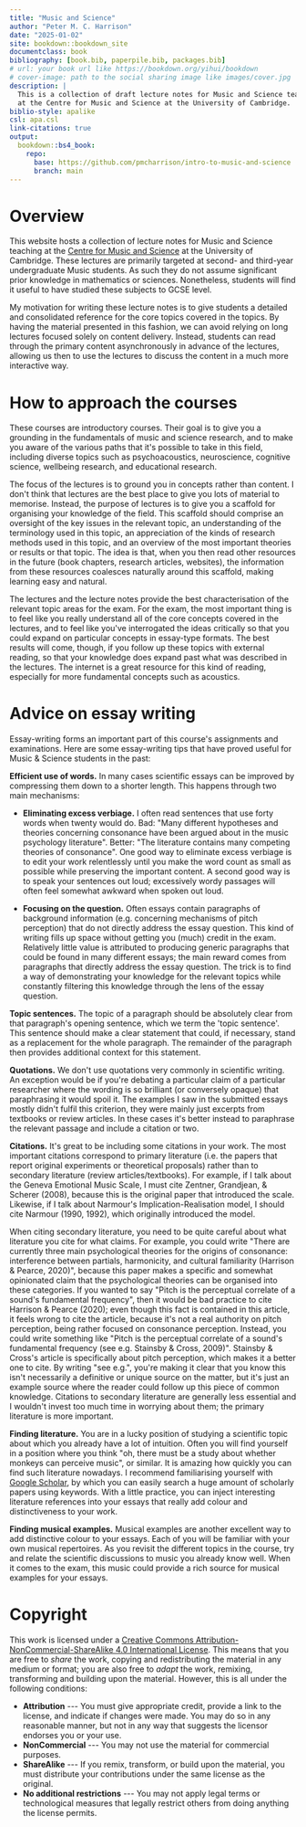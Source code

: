 ```yaml
---
title: "Music and Science"
author: "Peter M. C. Harrison"
date: "2025-01-02"
site: bookdown::bookdown_site
documentclass: book
bibliography: [book.bib, paperpile.bib, packages.bib]
# url: your book url like https://bookdown.org/yihui/bookdown
# cover-image: path to the social sharing image like images/cover.jpg
description: |
  This is a collection of draft lecture notes for Music and Science teaching 
  at the Centre for Music and Science at the University of Cambridge.
biblio-style: apalike
csl: apa.csl
link-citations: true
output:
  bookdown::bs4_book:
    repo: 
      base: https://github.com/pmcharrison/intro-to-music-and-science
      branch: main
---
```




# Overview

This website hosts a collection of lecture notes for Music and Science teaching at the [Centre for Music and Science](https://cms.mus.cam.ac.uk/) at the University of Cambridge. These lectures are primarily targeted at second- and third-year undergraduate Music students. As such they do not assume significant prior knowledge in mathematics or sciences. Nonetheless, students will find it useful to have studied these subjects to GCSE level.

My motivation for writing these lecture notes is to give students a detailed and consolidated reference for the core topics covered in the topics. By having the material presented in this fashion, we can avoid relying on long lectures focused solely on content delivery. Instead, students can read through the primary content asynchronously in advance of the lectures, allowing us then to use the lectures to discuss the content in a much more interactive way.

# How to approach the courses

These courses are introductory courses. Their goal is to give you a grounding in the fundamentals of music and science research, and to make you aware of the various paths that it's possible to take in this field, including diverse topics such as psychoacoustics, neuroscience, cognitive science, wellbeing research, and educational research.

The focus of the lectures is to ground you in concepts rather than content. I don't think that lectures are the best place to give you lots of material to memorise. Instead, the purpose of lectures is to give you a scaffold for organising your knowledge of the field. This scaffold should comprise an oversight of the key issues in the relevant topic, an understanding of the terminology used in this topic, an appreciation of the kinds of research methods used in this topic, and an overview of the most important theories or results or that topic. The idea is that, when you then read other resources in the future (book chapters, research articles, websites), the information from these resources coalesces naturally around this scaffold, making learning easy and natural.

The lectures and the lecture notes provide the best characterisation of the relevant topic areas for the exam. For the exam, the most important thing is to feel like you really understand all of the core concepts covered in the lectures, and to feel like you've interrogated the ideas critically so that you could expand on particular concepts in essay-type formats. The best results will come, though, if you follow up these topics with external reading, so that your knowledge does expand past what was described in the lectures. The internet is a great resource for this kind of reading, especially for more fundamental concepts such as acoustics.

# Advice on essay writing

Essay-writing forms an important part of this course's assignments and examinations. Here are some essay-writing tips that have proved useful for Music & Science students in the past:

**Efficient use of words.** In many cases scientific essays can be improved by compressing them down to a shorter length. This happens through two main mechanisms:

-   **Eliminating excess verbiage.** I often read sentences that use forty words when twenty would do. Bad: "Many different hypotheses and theories concerning consonance have been argued about in the music psychology literature". Better: "The literature contains many competing theories of consonance". One good way to eliminate excess verbiage is to edit your work relentlessly until you make the word count as small as possible while preserving the important content. A second good way is to speak your sentences out loud; excessively wordy passages will often feel somewhat awkward when spoken out loud.

-   **Focusing on the question.** Often essays contain paragraphs of background information (e.g. concerning mechanisms of pitch perception) that do not directly address the essay question. This kind of writing fills up space without getting you (much) credit in the exam. Relatively little value is attributed to producing generic paragraphs that could be found in many different essays; the main reward comes from paragraphs that directly address the essay question. The trick is to find a way of demonstrating your knowledge for the relevant topics while constantly filtering this knowledge through the lens of the essay question.

**Topic sentences.** The topic of a paragraph should be absolutely clear from that paragraph's opening sentence, which we term the 'topic sentence'. This sentence should make a clear statement that could, if necessary, stand as a replacement for the whole paragraph. The remainder of the paragraph then provides additional context for this statement.

**Quotations.** We don't use quotations very commonly in scientific writing. An exception would be if you're debating a particular claim of a particular researcher where the wording is so brilliant (or conversely opaque) that paraphrasing it would spoil it. The examples I saw in the submitted essays mostly didn't fulfil this criterion, they were mainly just excerpts from textbooks or review articles. In these cases it's better instead to paraphrase the relevant passage and include a citation or two.

**Citations.** It's great to be including some citations in your work. The most important citations correspond to primary literature (i.e. the papers that report original experiments or theoretical proposals) rather than to secondary literature (review articles/textbooks). For example, if I talk about the Geneva Emotional Music Scale, I must cite Zentner, Grandjean, & Scherer (2008), because this is the original paper that introduced the scale. Likewise, if I talk about Narmour's Implication-Realisation model, I should cite Narmour (1990, 1992), which originally introduced the model. 

When citing secondary literature, you need to be quite careful about what literature you cite for what claims. For example, you could write "There are currently three main psychological theories for the origins of consonance: interference between partials, harmonicity, and cultural familiarity (Harrison & Pearce, 2020)", because this paper makes a specific and somewhat opinionated claim that the psychological theories can be organised into these categories. If you wanted to say "Pitch is the perceptual correlate of a sound's fundamental frequency", then it would be bad practice to cite Harrison & Pearce (2020); even though this fact is contained in this article, it feels wrong to cite the article, because it's not a real authority on pitch perception, being rather focused on consonance perception. Instead, you could write something like "Pitch is the perceptual correlate of a sound's fundamental frequency (see e.g. Stainsby & Cross, 2009)". Stainsby & Cross's article is specifically about pitch perception, which makes it a better one to cite. By writing "see e.g.", you're making it clear that you know this isn't necessarily a definitive or unique source on the matter, but it's just an example source where the reader could follow up this piece of common knowledge. Citations to secondary literature are generally less essential and I wouldn't invest too much time in worrying about them; the primary literature is more important.

**Finding literature.** You are in a lucky position of studying a scientific topic about which you already have a lot of intuition. Often you will find yourself in a position where you think "oh, there must be a study about whether monkeys can perceive music", or similar. It is amazing how quickly you can find such literature nowadays. I recommend familiarising yourself with [Google Scholar](https://scholar.google.com/), by which you can easily search a huge amount of scholarly papers using keywords. With a little practice, you can inject interesting literature references into your essays that really add colour and distinctiveness to your work.

**Finding musical examples.** Musical examples are another excellent way to add distinctive colour to your essays. Each of you will be familiar with your own musical repertoires. As you revisit the different topics in the course, try and relate the scientific discussions to music you already know well. When it comes to the exam, this music could provide a rich source for musical examples for your essays.

# Copyright

This work is licensed under a [Creative Commons Attribution-NonCommercial-ShareAlike 4.0 International License](http://creativecommons.org/licenses/by-nc-sa/4.0/). This means that you are free to *share* the work, copying and redistributing the material in any medium or format; you are also free to *adapt* the work, remixing, transforming and building upon the material. However, this is all under the following conditions:

-   **Attribution** --- You must give appropriate credit, provide a link to the license, and indicate if changes were made. You may do so in any reasonable manner, but not in any way that suggests the licensor endorses you or your use.
-   **NonCommercial** --- You may not use the material for commercial purposes.
-   **ShareAlike** --- If you remix, transform, or build upon the material, you must distribute your contributions under the same license as the original.
-   **No additional restrictions** --- You may not apply legal terms or technological measures that legally restrict others from doing anything the license permits.

